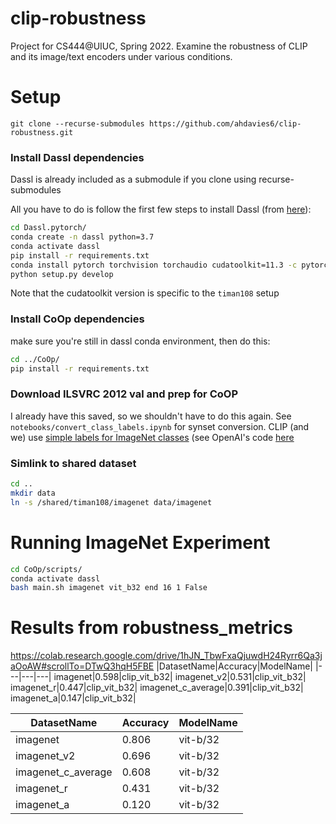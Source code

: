 # clip-robustness
Project for CS444@UIUC, Spring 2022. Examine the robustness of CLIP and its image/text encoders under various conditions.

# Setup
`git clone --recurse-submodules https://github.com/ahdavies6/clip-robustness.git`


### Install Dassl dependencies
Dassl is already included as a submodule if you clone using recurse-submodules

All you have to do is follow the first few steps to install Dassl (from [here](https://github.com/KaiyangZhou/Dassl.pytorch#installation)):
```bash
cd Dassl.pytorch/
conda create -n dassl python=3.7
conda activate dassl
pip install -r requirements.txt
conda install pytorch torchvision torchaudio cudatoolkit=11.3 -c pytorch
python setup.py develop
```
Note that the cudatoolkit version is specific to the `timan108` setup

### Install CoOp dependencies

make sure you're still in dassl conda environment, then do this:

```bash
cd ../CoOp/
pip install -r requirements.txt
```

### Download ILSVRC 2012 val and prep for CoOP

I already have this saved, so we shouldn't have to do this again. See `notebooks/convert_class_labels.ipynb` for synset conversion. CLIP (and we) use [simple labels for ImageNet classes](https://github.com/anishathalye/imagenet-simple-labels) (see OpenAI's code [here](https://github.com/openai/CLIP/blob/main/notebooks/Prompt_Engineering_for_ImageNet.ipynb)

### Simlink to shared dataset
```bash
cd ..
mkdir data
ln -s /shared/timan108/imagenet data/imagenet
```

# Running ImageNet Experiment

```bash
cd CoOp/scripts/
conda activate dassl
bash main.sh imagenet vit_b32 end 16 1 False
```

# Results from robustness_metrics

https://colab.research.google.com/drive/1hJN_TbwFxaQjuwdH24Ryrr6Qa3jaOoAW#scrollTo=DTwQ3hqH5FBE
|DatasetName|Accuracy|ModelName|
|---|---|---|
imagenet|0\.598|clip\_vit_b32|
imagenet\_v2|0\.531|clip\_vit_b32|
imagenet\_r|0\.447|clip\_vit_b32|
imagenet\_c_average|0\.391|clip\_vit_b32|
imagenet\_a|0\.147|clip\_vit_b32|

|DatasetName|Accuracy|ModelName|
|---|---|---|
|imagenet|0\.806|vit-b/32|
|imagenet\_v2|0\.696|vit-b/32|
|imagenet\_c_average|0\.608|vit-b/32|
|imagenet\_r|0\.431|vit-b/32|
|imagenet\_a|0\.120|vit-b/32|

